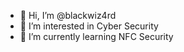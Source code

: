 - 👋 Hi, I’m @blackwiz4rd
- 👀 I’m interested in Cyber Security
- 🌱 I’m currently learning NFC Security

<!---
blackwiz4rd/blackwiz4rd is a ✨ special ✨ repository because its `README.md` (this file) appears on your GitHub profile.
You can click the Preview link to take a look at your changes.
--->
